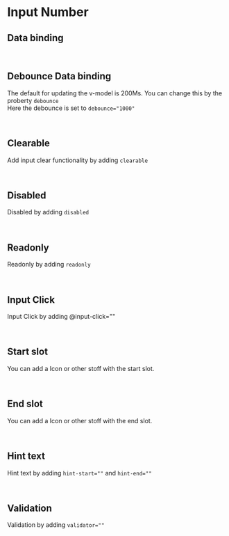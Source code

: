 # Input Number

## Data binding

<hhl-live-editor title="" htmlCode='
      <template>
      <div class="flex items-center gap-4">
            <H_inputNumber v-model="num" label="Number input"></H_numberText>
      </div>
      </template>
      <script>
            const num = ref(27);
            return {num}
      </script>
'>
</hhl-live-editor>

<br>

## Debounce Data binding

The default for updating the v-model is 200Ms.
You can change this by the proberty `debounce`
<br>
Here the debounce is set to `debounce="1000"`

<hhl-live-editor title="" htmlCode='
      <template>
      <div class="flex items-center gap-4 p-4">
            <H_inputNumber v-model="num" label="Number input" :debounce="1000"></H_inputNumber>
            <H_inputNumber v-model="num" label="Number input"></H_inputNumber>
      </div>
      </template>
      <script>
            const num = ref(27);
            return {num}
      </script>
'>
</hhl-live-editor>

<br>

## Clearable

Add input clear functionality by adding `clearable`

<hhl-live-editor title="" htmlCode='
      <template>
      <div class="flex items-center gap-4">
            <H_inputNumber clearable v-model="num" label="Number input"></H_inputNumber>
      </div>
      </template>
      <script>
            const num = ref(22);
            return {num}
      </script>
'>
</hhl-live-editor>

<br>

## Disabled

Disabled by adding `disabled`

<hhl-live-editor title="" htmlCode='
      <template>
     <div class="flex items-center gap-4">
            <H_inputNumber disabled v-model="num" label="Number input"></H_inputNumber>
      </div>
      </template>
      <script>
            const num = ref(22);
            return {num}
      </script>
'>
</hhl-live-editor>

<br>

## Readonly

Readonly by adding `readonly`

<hhl-live-editor title="" htmlCode='
      <template>
      <div class="flex items-center gap-4">
            <H_inputNumber readonly v-model="num" label="Number input"></H_inputNumber>
      </div>
      </template>
      <script>
            const num = ref(22);
            return {num}
      </script>
'>
</hhl-live-editor>

<br>

## Input Click

Input Click by adding @input-click=""

<hhl-live-editor title="" htmlCode='
      <template>
      <div class="flex items-center gap-4">
            <H_inputNumber @input-click="click(num)" v-model="num" label="Number input"></H_inputNumber>
      </div>
      </template>
      <script>
            const num = ref(55);
            function click(e) {
                  alert(e);
            }
            return {num, click}
      </script>
'>
</hhl-live-editor>

<br>

## Start slot

You can add a Icon or other stoff with the start slot.

<hhl-live-editor title="" htmlCode='
      <template>
      <div class="flex items-center gap-4">
            <H_inputNumber v-model="num" label="Number input">
                  <template v-slot:start>
                  <H_icon icon="mail" btn="standard" @click="click(num)"></H_icon>
                  </template>
            </H_inputNumber>
      </div>
      </template>
      <script>
            const num = ref(22);
            function click(e) {
                  alert(e);
            }
            return {num, click}
      </script>
'>
</hhl-live-editor>

<br>

## End slot

You can add a Icon or other stoff with the end slot.

<hhl-live-editor title="" htmlCode='
      <template>
      <div class="flex items-center gap-4">
            <H_inputNumber v-model="num" label="Number input">
                  <template v-slot:end>
                        <H_icon icon="mail" btn="standard" @click="click(num)"></H_icon>
                  </template>
            </H_inputNumber>
      </div>
      </template>
      <script>
            const num = ref(22);
            function click(e) {
                  alert(e);
            }
            return {num, click}
      </script>
'>
</hhl-live-editor>

<br>

## Hint text

Hint text by adding `hint-start=""` and `hint-end=""`

<hhl-live-editor title="" htmlCode='
      <template>
      <div class="flex items-center gap-4">
            <H_inputNumber hint-start="hint-start." hint-end="hint-end."  v-model="num" label="Number input"></H_inputNumber>
      </div>
      </template>
      <script>
            const num = ref(22);
            return {num}
      </script>
'>
</hhl-live-editor>

<br>

## Validation

Validation by adding `validator=""`

<hhl-live-editor title="" htmlCode='
      <template>
      <div class="flex items-center gap-4">
      <H_inputNumber v-model="num" label="Min value 2" :validator="[v.numMin(2)]"></H_inputNumber>
      <H_inputNumber v-model="num2" label="Max value 23" :validator="[v.numMax(23)]"></H_inputNumber>
       </div>
      </template>
      <script>
      // import { validator } from "components/utils/validator";
      const {validator} = fakeImport;
      const num = ref(1);
      const num2 = ref(24);
      const v = validator;
      return {num,num2, v}
      </script>
'>
</hhl-live-editor>

<br>

